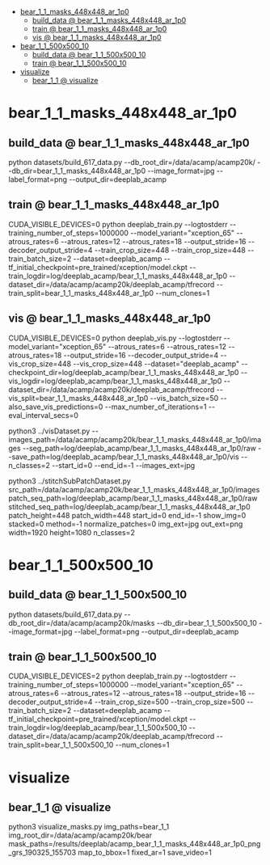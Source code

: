 <!-- MarkdownTOC -->

- [bear_1_1_masks_448x448_ar_1p0](#bear11_masks_448x448_ar_1p0)
    - [build_data       @ bear_1_1_masks_448x448_ar_1p0](#build_data__bear11_masks_448x448_ar_1p0)
    - [train       @ bear_1_1_masks_448x448_ar_1p0](#train__bear11_masks_448x448_ar_1p0)
    - [vis       @ bear_1_1_masks_448x448_ar_1p0](#vis__bear11_masks_448x448_ar_1p0)
- [bear_1_1_500x500_10](#bear11_500x500_10)
    - [build_data       @ bear_1_1_500x500_10](#build_data__bear11_500x500_10)
    - [train       @ bear_1_1_500x500_10](#train__bear11_500x500_10)
- [visualize](#visualize)
    - [bear_1_1       @ visualize](#bear11__visualize)

<!-- /MarkdownTOC -->

<a id="bear11_masks_448x448_ar_1p0"></a>
# bear_1_1_masks_448x448_ar_1p0

<a id="build_data__bear11_masks_448x448_ar_1p0"></a>
## build_data       @ bear_1_1_masks_448x448_ar_1p0

python datasets/build_617_data.py --db_root_dir=/data/acamp/acamp20k/ --db_dir=bear_1_1_masks_448x448_ar_1p0 --image_format=jpg --label_format=png --output_dir=deeplab_acamp

<a id="train__bear11_masks_448x448_ar_1p0"></a>
## train       @ bear_1_1_masks_448x448_ar_1p0

CUDA_VISIBLE_DEVICES=0 python deeplab_train.py --logtostderr --training_number_of_steps=1000000 --model_variant="xception_65" --atrous_rates=6 --atrous_rates=12 --atrous_rates=18 --output_stride=16 --decoder_output_stride=4 --train_crop_size=448 --train_crop_size=448 --train_batch_size=2 --dataset=deeplab_acamp --tf_initial_checkpoint=pre_trained/xception/model.ckpt --train_logdir=log/deeplab_acamp/bear_1_1_masks_448x448_ar_1p0 --dataset_dir=/data/acamp/acamp20k/deeplab_acamp/tfrecord --train_split=bear_1_1_masks_448x448_ar_1p0 --num_clones=1

<a id="vis__bear11_masks_448x448_ar_1p0"></a>
## vis       @ bear_1_1_masks_448x448_ar_1p0

CUDA_VISIBLE_DEVICES=0 python deeplab_vis.py --logtostderr --model_variant="xception_65" --atrous_rates=6 --atrous_rates=12 --atrous_rates=18 --output_stride=16 --decoder_output_stride=4 --vis_crop_size=448 --vis_crop_size=448 --dataset="deeplab_acamp" --checkpoint_dir=log/deeplab_acamp/bear_1_1_masks_448x448_ar_1p0 --vis_logdir=log/deeplab_acamp/bear_1_1_masks_448x448_ar_1p0 --dataset_dir=/data/acamp/acamp20k/deeplab_acamp/tfrecord --vis_split=bear_1_1_masks_448x448_ar_1p0 --vis_batch_size=50 --also_save_vis_predictions=0 --max_number_of_iterations=1 --eval_interval_secs=0

python3 ../visDataset.py --images_path=/data/acamp/acamp20k/bear_1_1_masks_448x448_ar_1p0/images --seg_path=log/deeplab_acamp/bear_1_1_masks_448x448_ar_1p0/raw --save_path=log/deeplab_acamp/bear_1_1_masks_448x448_ar_1p0/vis --n_classes=2 --start_id=0 --end_id=-1 --images_ext=jpg

python3 ../stitchSubPatchDataset.py src_path=/data/acamp/acamp20k/bear_1_1_masks_448x448_ar_1p0/images patch_seq_path=log/deeplab_acamp/bear_1_1_masks_448x448_ar_1p0/raw stitched_seq_path=log/deeplab_acamp/bear_1_1_masks_448x448_ar_1p0 patch_height=448 patch_width=448 start_id=0 end_id=-1  show_img=0 stacked=0 method=-1 normalize_patches=0 img_ext=jpg out_ext=png width=1920 height=1080 n_classes=2

<a id="bear11_500x500_10"></a>
# bear_1_1_500x500_10

<a id="build_data__bear11_500x500_10"></a>
## build_data       @ bear_1_1_500x500_10

python datasets/build_617_data.py --db_root_dir=/data/acamp/acamp20k/masks --db_dir=bear_1_1_500x500_10 --image_format=jpg --label_format=png --output_dir=deeplab_acamp

<a id="train__bear11_500x500_10"></a>
## train       @ bear_1_1_500x500_10

CUDA_VISIBLE_DEVICES=2 python deeplab_train.py --logtostderr --training_number_of_steps=1000000 --model_variant="xception_65" --atrous_rates=6 --atrous_rates=12 --atrous_rates=18 --output_stride=16 --decoder_output_stride=4 --train_crop_size=500 --train_crop_size=500 --train_batch_size=2 --dataset=deeplab_acamp --tf_initial_checkpoint=pre_trained/xception/model.ckpt --train_logdir=log/deeplab_acamp/bear_1_1_500x500_10 --dataset_dir=/data/acamp/acamp20k/deeplab_acamp/tfrecord --train_split=bear_1_1_500x500_10 --num_clones=1

<a id="visualize"></a>
# visualize

<a id="bear11__visualize"></a>
## bear_1_1       @ visualize

python3 visualize_masks.py img_paths=bear_1_1 img_root_dir=/data/acamp/acamp20k/bear mask_paths=/results/deeplab/acamp_bear_1_1_masks_448x448_ar_1p0_png_grs_190325_155703 map_to_bbox=1  fixed_ar=1 save_video=1
